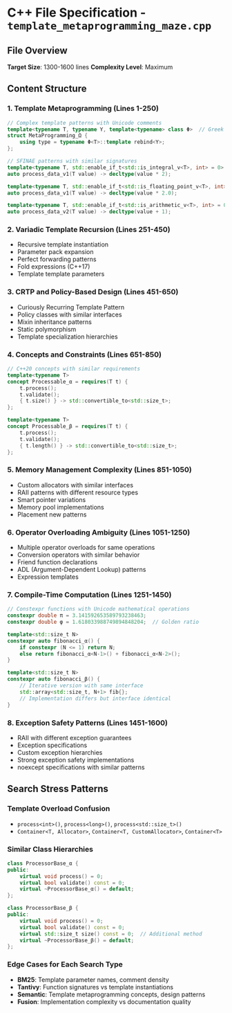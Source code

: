 # C++ File Specification - `template_metaprogramming_maze.cpp`

## File Overview
**Target Size**: 1300-1600 lines
**Complexity Level**: Maximum

## Content Structure

### 1. Template Metaprogramming (Lines 1-250)
```cpp
// Complex template patterns with Unicode comments
template<typename Τ, typename Υ, template<typename> class Φ>  // Greek type params
struct MetaProgramming_Ω {
    using type = typename Φ<Τ>::template rebind<Υ>;
};

// SFINAE patterns with similar signatures
template<typename T, std::enable_if_t<std::is_integral_v<T>, int> = 0>
auto process_data_v1(T value) -> decltype(value * 2);

template<typename T, std::enable_if_t<std::is_floating_point_v<T>, int> = 0>  
auto process_data_v1(T value) -> decltype(value * 2.0);

template<typename T, std::enable_if_t<std::is_arithmetic_v<T>, int> = 0>
auto process_data_v2(T value) -> decltype(value + 1);
```

### 2. Variadic Template Recursion (Lines 251-450)
- Recursive template instantiation
- Parameter pack expansion
- Perfect forwarding patterns
- Fold expressions (C++17)
- Template template parameters

### 3. CRTP and Policy-Based Design (Lines 451-650)
- Curiously Recurring Template Pattern
- Policy classes with similar interfaces
- Mixin inheritance patterns
- Static polymorphism
- Template specialization hierarchies

### 4. Concepts and Constraints (Lines 651-850)
```cpp
// C++20 concepts with similar requirements
template<typename T>
concept Processable_α = requires(T t) {
    t.process();
    t.validate();
    { t.size() } -> std::convertible_to<std::size_t>;
};

template<typename T>  
concept Processable_β = requires(T t) {
    t.process();
    t.validate();
    { t.length() } -> std::convertible_to<std::size_t>;
};
```

### 5. Memory Management Complexity (Lines 851-1050)
- Custom allocators with similar interfaces
- RAII patterns with different resource types
- Smart pointer variations
- Memory pool implementations
- Placement new patterns

### 6. Operator Overloading Ambiguity (Lines 1051-1250)
- Multiple operator overloads for same operations
- Conversion operators with similar behavior
- Friend function declarations
- ADL (Argument-Dependent Lookup) patterns
- Expression templates

### 7. Compile-Time Computation (Lines 1251-1450)
```cpp
// Constexpr functions with Unicode mathematical operations
constexpr double π = 3.141592653589793238463;
constexpr double φ = 1.618033988749894848204;  // Golden ratio

template<std::size_t N>
constexpr auto fibonacci_α() {
    if constexpr (N <= 1) return N;
    else return fibonacci_α<N-1>() + fibonacci_α<N-2>();
}

template<std::size_t N>
constexpr auto fibonacci_β() {
    // Iterative version with same interface
    std::array<std::size_t, N+1> fib{};
    // Implementation differs but interface identical
}
```

### 8. Exception Safety Patterns (Lines 1451-1600)
- RAII with different exception guarantees
- Exception specifications
- Custom exception hierarchies
- Strong exception safety implementations
- noexcept specifications with similar patterns

## Search Stress Patterns

### Template Overload Confusion
- `process<int>()`, `process<long>()`, `process<std::size_t>()`
- `Container<T, Allocator>`, `Container<T, CustomAllocator>`, `Container<T>`

### Similar Class Hierarchies
```cpp
class ProcessorBase_α {
public:
    virtual void process() = 0;
    virtual bool validate() const = 0;
    virtual ~ProcessorBase_α() = default;
};

class ProcessorBase_β {
public:
    virtual void process() = 0;
    virtual bool validate() const = 0;
    virtual std::size_t size() const = 0;  // Additional method
    virtual ~ProcessorBase_β() = default;
};
```

### Edge Cases for Each Search Type
- **BM25**: Template parameter names, comment density
- **Tantivy**: Function signatures vs template instantiations
- **Semantic**: Template metaprogramming concepts, design patterns
- **Fusion**: Implementation complexity vs documentation quality
